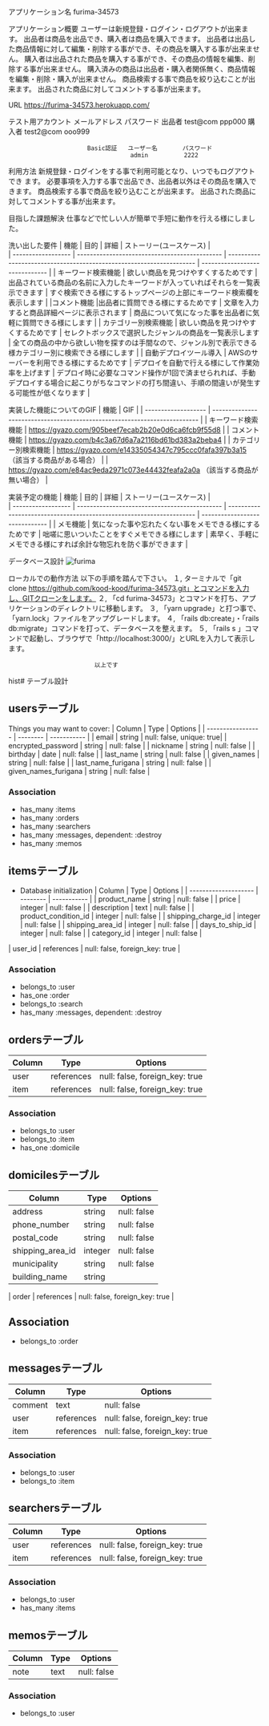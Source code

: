 
アプリケーション名             furima-34573

アプリケーション概要           ユーザーは新規登録・ログイン・ログアウトが出来ます。
                            出品者は商品を出品でき、購入者は商品を購入できます。
                            出品者は出品した商品情報に対して編集・削除する事ができ、その商品を購入する事が出来ません。
                            購入者は出品された商品を購入する事ができ、その商品の情報を編集、削除する事が出来ません。
                            購入済みの商品は出品者・購入者関係無く、商品情報を編集・削除・購入が出来ません。
                            商品検索する事で商品を絞り込むことが出来ます。
                            出品された商品に対してコメントする事が出来ます。

URL                         https://furima-34573.herokuapp.com/

テスト用アカウント                      メールアドレス    パスワード
                            出品者    test@com        ppp000
                            購入者    test2@com       ooo999

                          Basic認証   ユーザー名       パスワード
                                      admin          2222

利用方法                     新規登録・ログインをする事で利用可能となり、いつでもログアウトでき
                            ます。
                            必要事項を入力する事で出品でき、出品者以外はその商品を購入できます。
                            商品検索する事で商品を絞り込むことが出来ます。
                            出品された商品に対してコメントする事が出来ます。

目指した課題解決               仕事などで忙しい人が簡単で手短に動作を行える様にしました。

洗い出した要件                 | 機能                | 目的                                           | 詳細                                                                 | ストーリー(ユースケース)           |  
                             | ------------------ | --------------------------------------------- | -------------------------------------------------------------------- | ------------------------------ |
                             | キーワード検索機能    | 欲しい商品を見つけやすくするためです                | 出品されている商品の名前に入力したキーワードが入っていればそれらを一覧表示できます | すぐ検索できる様にするトップページの上部にキーワード検索欄を表示します |
                             |コメント機能          |出品者に質問できる様にするためです                   | 文章を入力すると商品詳細ページに表示されます                                | 商品について気になった事を出品者に気軽に質問できる様にします         |
                             | カテゴリー別検索機能  | 欲しい商品を見つけやすくするためです                 | セレクトボックスで選択したジャンルの商品を一覧表示します                      | 全ての商品の中から欲しい物を探すのは手間なので、ジャンル別で表示できる様カテゴリー別に検索できる様にします |
                             | 自動デプロイツール導入 | AWSのサーバーを利用できる様にするためです            | デプロイを自動で行える様にして作業効率を上げます                             | デプロイ時に必要なコマンド操作が1回で済ませられれば、手動デプロイする場合に起こりがちなコマンドの打ち間違い、手順の間違いが発生する可能性が低くなります |

実装した機能についてのGIF       | 機能                 | GIF                                                                      |
                            | ------------------- | ------------------------------------------------------------------------- |
                            | キーワード検索機能     | https://gyazo.com/905beef7ecab2b20e0d6ca6fcb9f55d8                        |
                            | コメント機能          | https://gyazo.com/b4c3a67d6a7a2116bd61bd383a2beba4                        |
                            | カテゴリー別検索機能   | https://gyazo.com/e14335054347c795ccc0fafa397b3a15  （該当する商品がある場合） |
                                                  | https://gyazo.com/e84ac9eda2971c073e44432feafa2a0a  （該当する商品が無い場合） |

実装予定の機能                 | 機能                | 目的                                           | 詳細                                                                 | ストーリー(ユースケース)           |  
                             | ------------------ | --------------------------------------------- | -------------------------------------------------------------------- | ------------------------------ |
                             |  メモ機能            | 気になった事や忘れたくない事をメモできる様にするためです | 咄嗟に思いついたことをすぐメモできる様にします                              | 素早く、手軽にメモできる様にすれば余計な物忘れを防ぐ事ができます |

データベース設計                     ![furima](https://user-images.githubusercontent.com/78333114/112427308-bc53c600-8d7c-11eb-9efd-dcc6061f2569.png)

ローカルでの動作方法            以下の手順を踏んで下さい。
                            １, ターミナルで「git clone https://github.com/kood-kood/furima-34573.git」とコマンドを入力し、GITクローンをします。
                            ２, 「cd furima-34573」とコマンドを打ち、アプリケーションのディレクトリに移動します。
                            ３, 「yarn upgrade」と打つ事で、「yarn.lock」ファイルをアップグレードします。
                            ４, 「rails db:create」・「rails db:migrate」コマンドを打って、データベースを整えます。
                            ５, 「rails s 」コマンドで起動し、ブラウザで「http://localhost:3000/」とURLを入力して表示します。

                            以上です



hist# テーブル設計

## usersテーブル

Things you may want to cover:
| Column             | Type     | Options     |
| -----------------  | -------- | ----------- |
| email              | string   | null: false, unique: true|
| encrypted_password | string   | null: false |
| nickname           | string   | null: false |
| birthday           | date     | null: false |
| last_name          | string   | null: false |
| given_names        | string   | null: false |
| last_name_furigana | string   | null: false |
| given_names_furigana | string   | null: false |

### Association
- has_many :items
- has_many :orders
- has_many :searchers
- has_many :messages, dependent: :destroy
- has_many :memos

## itemsテーブル

* Database initialization
| Column               | Type     | Options     |
| -------------------- | -------- | ----------- |
| product_name         | string   | null: false |
| price                | integer  | null: false |
| description          | text     | null: false |
| product_condition_id | integer  | null: false | 
| shipping_charge_id   | integer  | null: false |
| shipping_area_id     | integer  | null: false |
| days_to_ship_id      | integer  | null: false |
| category_id          | integer  | null: false |

| user_id              | references  | null: false, foreign_key: true |

### Association
- belongs_to :user
- has_one :order
- belongs_to :search
- has_many :messages, dependent: :destroy

## ordersテーブル

| Column    | Type       | Options     |
| --------- | ---------- | ----------- |
| user      | references | null: false, foreign_key: true |
| item      | references | null: false, foreign_key: true |

### Association
- belongs_to :user
- belongs_to :item
- has_one :domicile

## domicilesテーブル

| Column           | Type       | Options     |
| ---------------- | ---------- | ----------- |
| address          | string     | null: false |
| phone_number     | string     | null: false |
| postal_code      | string     | null: false |
| shipping_area_id | integer    | null: false |
| municipality     | string     | null: false |
| building_name    | string     |

| order          | references | null: false, foreign_key: true |

## Association
- belongs_to :order




## messagesテーブル
| Column    | Type           | Options                        |
| --------- | -------------- | ------------------------------ |
| comment   | text           | null: false                    |
| user      | references     | null: false, foreign_key: true |
| item      | references     | null: false, foreign_key: true |

### Association
- belongs_to :user
- belongs_to :item


## searchersテーブル
| Column    | Type           | Options                        |
| --------- | -------------- | ------------------------------ |
| user      | references     | null: false, foreign_key: true |
| item      | references     | null: false, foreign_key: true |

### Association
- belongs_to :user
- has_many :items


## memosテーブル
| Column    | Type           | Options                        |
| --------- | -------------- | ------------------------------ |
| note      | text           | null: false                    |

### Association
- belongs_to :user
